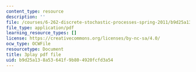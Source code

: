 ```yaml
---
content_type: resource
description: ''
file: /courses/6-262-discrete-stochastic-processes-spring-2011/b9d25a138a53641f9b804920fcfd3a54_QWHtRR1jMEQ.pdf
file_type: application/pdf
learning_resource_types: []
license: https://creativecommons.org/licenses/by-nc-sa/4.0/
ocw_type: OCWFile
resourcetype: Document
title: 3play pdf file
uid: b9d25a13-8a53-641f-9b80-4920fcfd3a54
---
```

